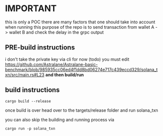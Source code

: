 # IMPORTANT

this is only a POC there are many factors that one should take into account when running this
purpose of the repo is to send transaction from wallet A -> wallet B and check the delay in the grpc output

## PRE-build instructions

i don't take the private key via cli for now (todo)
you must edit https://github.com/Astralane/Astralane-basic-benchmark/blob/985935cc06ed4f1dd8bd06274e717c439eccd329/solana_txn/src/main.rs#L23 **and then build/run**

## build instructions

```
cargo build --release
```

once build is over head over to the targets/release folder and run solana_txn

you can also skip the building and running process via

```
cargo run -p solana_txn
```
